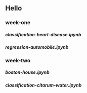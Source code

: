 ## Hello

### week-one
##### classification-heart-disease.ipynb
##### regression-automobile.ipynb

### week-two
##### boston-house.ipynb
##### classification-citarum-water.ipynb
